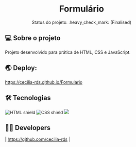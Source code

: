
<h1 align="center">Formulário</h1>

<p align="center"> 
 Status do projeto: :heavy_check_mark: (Finalised)
</p>


## 💻 Sobre o projeto

Projeto desenvolvido para prática de HTML, CSS e JavaScript.


## 🌏 Deploy:

https://cecilia-rds.github.io/Formulario



## 🛠 Tecnologias


<img src="https://img.shields.io/badge/HTML5-E34F26?style=for-the-badge&logo=html5&logoColor=white" alt="HTML shield"> <img src="https://img.shields.io/badge/CSS3-1572B6?style=for-the-badge&logo=css3&logoColor=white" alt="CSS shield"> <img src="https://img.shields.io/badge/JavaScript-323330?style=for-the-badge&logo=javascript&logoColor=F7DF1E">


## 👩‍💻 Developers

| https://github.com/cecilia-rds |
